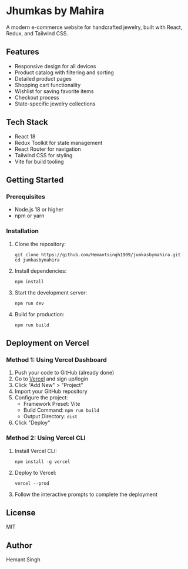 # Jhumkas by Mahira

A modern e-commerce website for handcrafted jewelry, built with React, Redux, and Tailwind CSS.

## Features

- Responsive design for all devices
- Product catalog with filtering and sorting
- Detailed product pages
- Shopping cart functionality
- Wishlist for saving favorite items
- Checkout process
- State-specific jewelry collections

## Tech Stack

- React 18
- Redux Toolkit for state management
- React Router for navigation
- Tailwind CSS for styling
- Vite for build tooling

## Getting Started

### Prerequisites

- Node.js 18 or higher
- npm or yarn

### Installation

1. Clone the repository:

   ```
   git clone https://github.com/Hemantsingh1909/jumkasbymahira.git
   cd jumkasbymahira
   ```

2. Install dependencies:

   ```
   npm install
   ```

3. Start the development server:

   ```
   npm run dev
   ```

4. Build for production:
   ```
   npm run build
   ```

## Deployment on Vercel

### Method 1: Using Vercel Dashboard

1. Push your code to GitHub (already done)
2. Go to [Vercel](https://vercel.com) and sign up/login
3. Click "Add New" > "Project"
4. Import your GitHub repository
5. Configure the project:
   - Framework Preset: Vite
   - Build Command: `npm run build`
   - Output Directory: `dist`
6. Click "Deploy"

### Method 2: Using Vercel CLI

1. Install Vercel CLI:

   ```
   npm install -g vercel
   ```

2. Deploy to Vercel:

   ```
   vercel --prod
   ```

3. Follow the interactive prompts to complete the deployment

## License

MIT

## Author

Hemant Singh
